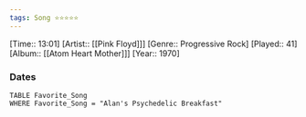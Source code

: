 ```yaml
---
tags: Song ⭐⭐⭐⭐⭐ 
---
```

[Time:: 13:01]
[Artist:: [[Pink Floyd]]]
[Genre:: Progressive Rock]
[Played:: 41]
[Album:: [[Atom Heart Mother]]]
[Year:: 1970]
### Dates
````dataview
TABLE Favorite_Song
WHERE Favorite_Song = "Alan's Psychedelic Breakfast"
````